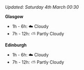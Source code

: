 *Updated: Saturday 4th March 00:30*

**Glasgow**

* 1h - 6h: :cloud: Cloudy
* 7h - 12h: :partly_sunny: Partly Cloudy

**Edinburgh**

* 1h - 6h: :cloud: Cloudy
* 7h - 12h: :partly_sunny: Partly Cloudy
